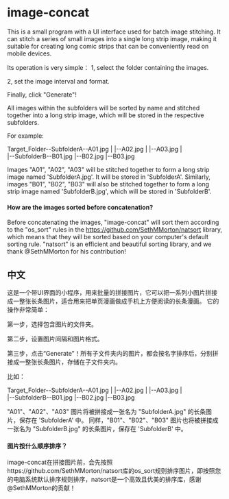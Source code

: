 # image-concat

This is a small program with a UI interface used for batch image stitching. It can stitch a series of small images into a single long strip image, making it suitable for creating long comic strips that can be conveniently read on mobile devices.

Its operation is very simple：
1, select the folder containing the images. 

2, set the image interval and format. 

Finally, click "Generate"! 

All images within the subfolders will be sorted by name and stitched together into a long strip image, which will be stored in the respective subfolders.

For example:

Target_Folder--SubfolderA--A01.jpg
            |           |--A02.jpg
            |           |--A03.jpg
            |           
            |--SubfolderB--B01.jpg
                        |--B02.jpg
                        |--B03.jpg
                        
Images "A01", "A02", "A03" will be stitched together to form a long strip image named 'SubfolderA.jpg'. It will be stored in 'SubfolderA'. 
Similarly, images "B01", "B02", "B03" will also be stitched together to form a long strip image named 'SubfolderB.jpg', which will be stored in 'SubfolderB'.

#### How are the images sorted before concatenation?
Before concatenating the images, "image-concat" will sort them according to the "os_sort" rules in the https://github.com/SethMMorton/natsort library, which means that they will be sorted based on your computer's default sorting rule. "natsort" is an efficient and beautiful sorting library, and we thank @SethMMorton for his contribution!


## 中文
这是一个带UI界面的小程序，用来批量的拼接图片，它可以把一系列小图片拼接成一整张长条图片，适合用来把单页漫画做成手机上方便阅读的长条漫画。
它的操作非常简单：

第一步，选择包含图片的文件夹。

第二步，设置图片间隔和图片格式。

第三步，点击“Generate”！所有子文件夹内的图片，都会按名字排序后，分别拼接成一整张长条图片，存储在子文件夹内。

比如：

Target_Folder--SubfolderA--A01.jpg
            |           |--A02.jpg
            |           |--A03.jpg
            |           
            |--SubfolderB--B01.jpg
                        |--B02.jpg
                        |--B03.jpg

"A01"、"A02"、"A03" 图片将被拼接成一张名为 "SubfolderA.jpg" 的长条图片，保存在 'SubfolderA' 中。
同样，"B01"、"B02"、"B03" 图片也将被拼接成一张名为 "SubfolderB.jpg" 的长条图片，保存在 'SubfolderB' 中。

#### 图片按什么顺序排序？
image-concat在拼接图片前，会先按照https://github.com/SethMMorton/natsort库的os_sort规则排序图片，即按照您的电脑系统默认排序规则排序，natsort是一个高效且优美的排序库，感谢@SethMMorton的贡献！
